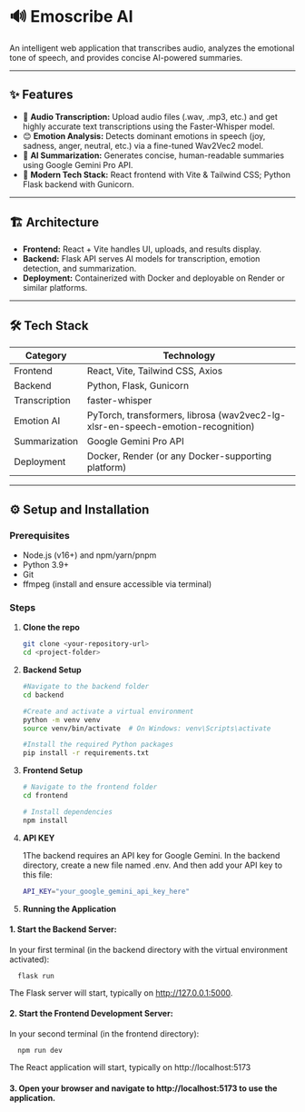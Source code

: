 # 🔊 Emoscribe AI

An intelligent web application that transcribes audio, analyzes the emotional tone of speech, and provides concise AI-powered summaries.

---

## ✨ Features

- 🎤 **Audio Transcription:** Upload audio files (.wav, .mp3, etc.) and get highly accurate text transcriptions using the Faster-Whisper model.
- 😊 **Emotion Analysis:** Detects dominant emotions in speech (joy, sadness, anger, neutral, etc.) via a fine-tuned Wav2Vec2 model.
- 📝 **AI Summarization:** Generates concise, human-readable summaries using Google Gemini Pro API.
- 🚀 **Modern Tech Stack:** React frontend with Vite & Tailwind CSS; Python Flask backend with Gunicorn.

---

## 🏗️ Architecture

- **Frontend:** React + Vite handles UI, uploads, and results display.
- **Backend:** Flask API serves AI models for transcription, emotion detection, and summarization.
- **Deployment:** Containerized with Docker and deployable on Render or similar platforms.

---

## 🛠️ Tech Stack

| Category      | Technology                                                                      |
| ------------- | ------------------------------------------------------------------------------- |
| Frontend      | React, Vite, Tailwind CSS, Axios                                                |
| Backend       | Python, Flask, Gunicorn                                                         |
| Transcription | faster-whisper                                                                  |
| Emotion AI    | PyTorch, transformers, librosa (wav2vec2-lg-xlsr-en-speech-emotion-recognition) |
| Summarization | Google Gemini Pro API                                                           |
| Deployment    | Docker, Render (or any Docker-supporting platform)                              |

---

## ⚙️ Setup and Installation

### Prerequisites

- Node.js (v16+) and npm/yarn/pnpm
- Python 3.9+
- Git
- ffmpeg (install and ensure accessible via terminal)

### Steps

1. **Clone the repo**

   ```bash
   git clone <your-repository-url>
   cd <project-folder>

   ```

2. **Backend Setup**

   ```bash
   #Navigate to the backend folder
   cd backend

   #Create and activate a virtual environment
   python -m venv venv
   source venv/bin/activate  # On Windows: venv\Scripts\activate

   #Install the required Python packages
   pip install -r requirements.txt

   ```

3. **Frontend Setup**

   ```bash
   # Navigate to the frontend folder
   cd frontend

   # Install dependencies
   npm install

   ```

4. **API KEY**

   1The backend requires an API key for Google Gemini.
   In the backend directory, create a new file named .env.
   And then add your API key to this file:

   ```bash
   API_KEY="your_google_gemini_api_key_here"

   ```

5. **Running the Application**

#### 1. Start the Backend Server:

In your first terminal (in the backend directory with the virtual environment activated):

      flask run

The Flask server will start, typically on http://127.0.0.1:5000.

#### 2. Start the Frontend Development Server:

In your second terminal (in the frontend directory):

      npm run dev

The React application will start, typically on http://localhost:5173

#### 3. Open your browser and navigate to http://localhost:5173 to use the application.
